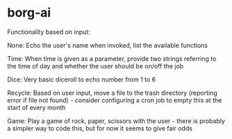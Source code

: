 # borg-ai

Functionality based on input:

None:
Echo the user's name when invoked, list the available functions

Time:
When time is given as a parameter, provide two strings referring to the time of day and whether the user should be on/off the job

Dice:
Very basic diceroll to echo number from 1 to 6

Recycle:
Based on user input, move a file to the trash directory (reporting error if file not found) - consider configuring a cron job to empty this at the start of every month

Game:
Play a game of rock, paper, scissors with the user - there is probably a simpler way to code this, but for now it seems to give fair odds
